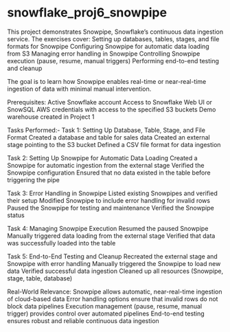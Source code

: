# snowflake_proj6_snowpipe
This project demonstrates Snowpipe, Snowflake’s continuous data ingestion service. The exercises cover:
Setting up databases, tables, stages, and file formats for Snowpipe
Configuring Snowpipe for automatic data loading from S3
Managing error handling in Snowpipe
Controlling Snowpipe execution (pause, resume, manual triggers)
Performing end-to-end testing and cleanup

The goal is to learn how Snowpipe enables real-time or near-real-time ingestion of data with minimal manual intervention.

Prerequisites:
Active Snowflake account
Access to Snowflake Web UI or SnowSQL
AWS credentials with access to the specified S3 buckets
Demo warehouse created in Project 1

Tasks Performed:-
Task 1: Setting Up Database, Table, Stage, and File Format
Created a database and table for sales data
Created an external stage pointing to the S3 bucket
Defined a CSV file format for data ingestion

Task 2: Setting Up Snowpipe for Automatic Data Loading
Created a Snowpipe for automatic ingestion from the external stage
Verified the Snowpipe configuration
Ensured that no data existed in the table before triggering the pipe

Task 3: Error Handling in Snowpipe
Listed existing Snowpipes and verified their setup
Modified Snowpipe to include error handling for invalid rows
Paused the Snowpipe for testing and maintenance
Verified the Snowpipe status

Task 4: Managing Snowpipe Execution
Resumed the paused Snowpipe
Manually triggered data loading from the external stage
Verified that data was successfully loaded into the table

Task 5: End-to-End Testing and Cleanup
Recreated the external stage and Snowpipe with error handling
Manually triggered the Snowpipe to load new data
Verified successful data ingestion
Cleaned up all resources (Snowpipe, stage, table, database)

Real-World Relevance:
Snowpipe allows automatic, near-real-time ingestion of cloud-based data
Error handling options ensure that invalid rows do not block data pipelines
Execution management (pause, resume, manual trigger) provides control over automated pipelines
End-to-end testing ensures robust and reliable continuous data ingestion




